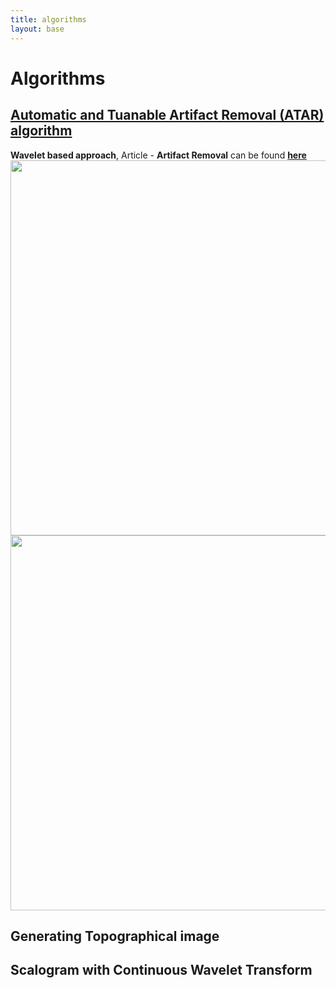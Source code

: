 ```yaml
---
title: algorithms
layout: base
---
```


<div class="section" id="Algorithm">
<h1>Algorithms<a class="headerlink" href="#experiment" title="Permalink to this headline"></a></h1>
<h2 ><a href="artifact_algo.html">Automatic and Tuanable Artifact Removal (ATAR) algorithm</a></h2>
<strong>Wavelet based approach</strong>, Article - <strong>Artifact Removal</strong> can be found <a href="https://doi.org/10.1016/j.bspc.2019.101624" target="_blank"><strong>here</strong></a><a href="https://doi.org/10.1016/j.bspc.2019.101624" target="_blank"> <i class="fa fa-file-pdf-o" style="font-size:24px;color:red"></i></a>
<br>
<a><img class="center" src="{{ "/assets/images/Algorithm_BD1.png" | relative_url }}" width="600"></a>
<a><img class="center" src="{{ "/assets/images/Beta.gif" | relative_url }}" width="600"></a>

<!--<a><img alt="Under construction" src="../_images0/IPR.gif" width="300"></a>-->
<!--<h3 style="background-color: #EBF5FB">ICA based Artifact removal approach<a class="headerlink" href="#institutions" title="Permalink to this headline"></a></h3> -->

<h2> Generating Topographical image</h2>
<h2> Scalogram with Continuous Wavelet Transform</h2>
<br>
<!--<li><a class="reference external" href="http://nikeshbajaj.in">Nikesh Bajaj<img alt="Nikesh Bajaj" src="_images0/nikeshbajaj.png" width="100"></a></li> -->
